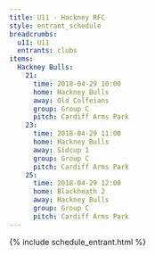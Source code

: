 ```yaml
---
title: U11 - Hackney RFC
style: entrant_schedule
breadcrumbs:
  u11: U11
  entrants: clubs
items:
  Hackney Bulls:
    21:
      time: 2018-04-29 10:00
      home: Hackney Bulls
      away: Old Colfeians
      group: Group C
      pitch: Cardiff Arms Park
    23:
      time: 2018-04-29 11:00
      home: Hackney Bulls
      away: Sidcup 1
      group: Group C
      pitch: Cardiff Arms Park
    25:
      time: 2018-04-29 12:00
      home: Blackheath 2
      away: Hackney Bulls
      group: Group C
      pitch: Cardiff Arms Park
---
```


{% include schedule_entrant.html %}

